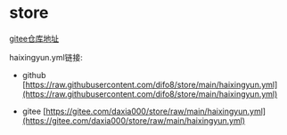 # store

[gitee仓库地址](https://gitee.com/daxia000/store)

haixingyun.yml链接:
- github
[https://raw.githubusercontent.com/difo8/store/main/haixingyun.yml](https://raw.githubusercontent.com/difo8/store/main/haixingyun.yml)

- gitee
[https://gitee.com/daxia000/store/raw/main/haixingyun.yml](https://gitee.com/daxia000/store/raw/main/haixingyun.yml)
